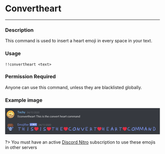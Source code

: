 # Convertheart
---
### Description
This command is used to insert a heart emoji in every space in your text.
### Usage
```
!!convertheart <text>
```
### Permission Required
Anyone can use this command, unless they are blacklisted globally.

### Example image
![convert example](../images/convertheart.PNG)

?> You must have an active [Discord Nitro](https://discord.com/nitro) subscription to use these emojis in other servers
